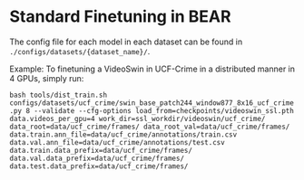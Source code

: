 # Standard Finetuning in BEAR

The config file for each model in each dataset can be found in `./configs/datasets/{dataset_name}/`.

Example:
To finetuning a VideoSwin in UCF-Crime in a distributed manner in 4 GPUs, simply run:
    
`bash tools/dist_train.sh configs/datasets/ucf_crime/swin_base_patch244_window877_8x16_ucf_crime.py 8 --validate --cfg-options load_from=checkpoints/videoswin_ssl.pth data.videos_per_gpu=4 work_dir=ssl_workdir/videoswin/ucf_crime/ data_root=data/ucf_crime/frames/ data_root_val=data/ucf_crime/frames/ data.train.ann_file=data/ucf_crime/annotations/train.csv data.val.ann_file=data/ucf_crime/annotations/test.csv data.train.data_prefix=data/ucf_crime/frames/ data.val.data_prefix=data/ucf_crime/frames/ data.test.data_prefix=data/ucf_crime/frames/ `

